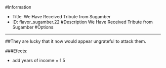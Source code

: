 #Information
 - Title: We Have Received Tribute from Sugamber
 - ID: flavor_sugamber.22
#Description
We Have Received Tribute from Sugamber
#Options

___
##They are lucky that it now would appear ungrateful to attack them.

###Efects:<ul><li>add years of income = 1.5</li></ul>
